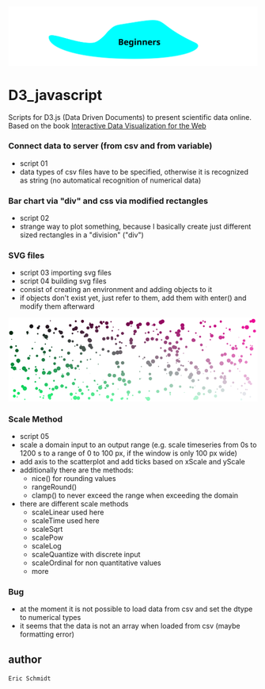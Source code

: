 ![titlepicture](data/example_svg_file.svg)
# D3_javascript

Scripts for D3.js (Data Driven Documents) to present scientific data online. Based on the book [Interactive Data Visualization for the Web](https://www.oreilly.com/library/view/interactive-data-visualization/9781449340223/)
 
### Connect data to server (from csv and from variable)
- script 01
- data types of csv files have to be specified, otherwise it is recognized as string (no automatical recognition of numerical data)

### Bar chart via "div" and css via modified rectangles
- script 02
- strange way to plot something, because I basically create just different sized rectangles in a "division" ("div")

### SVG files
- script 03 importing svg files
- script 04 building svg files
- consist of creating an environment and adding objects to it
- if objects don't exist yet, just refer to them, add them with enter() and modify them afterward

![scatterplot](data/scatter-plot.png)

### Scale Method
- script 05
- scale a domain input to an output range (e.g. scale timeseries from 0s to 1200 s to a range of 0 to 100 px, if the window is only 100 px wide)
- add axis to the scatterplot and add ticks based on xScale and yScale
- additionally there are the methods:
  - nice() for rounding values
  - rangeRound() 
  - clamp() to never exceed the range when exceeding the domain
- there are different scale methods
  - scaleLinear used here
  - scaleTime used here
  - scaleSqrt
  - scalePow
  - scaleLog
  - scaleQuantize with discrete input
  - scaleOrdinal for non quantitative values
  - more

### Bug
- at the moment it is not possible to load data from csv and set the dtype to numerical types
- it seems that the data is not an array when loaded from csv (maybe formatting error)
## author
```
Eric Schmidt
```


